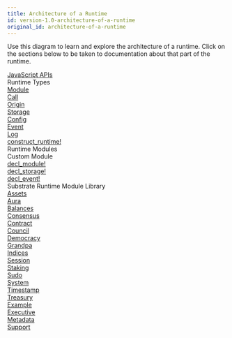 ```yaml
---
title: Architecture of a Runtime
id: version-1.0-architecture-of-a-runtime
original_id: architecture-of-a-runtime
---
```

Use this diagram to learn and explore the architecture of a runtime. Click on the sections below to be taken to
documentation about that part of the runtime.

<div style="display:none;">Hidden</div><a href="https://polkadot.js.org/api/">
    <div class="substrate-layer substrate-javascript-apis">JavaScript APIs</div>
</a>
<div class="substrate-layer substrate-types">
    <div>Runtime Types</div><a href="#">
        <div class="substrate-type substrate-decl-module-color">Module</div>
    </a><a href="./types/call-enum/">
        <div class="substrate-type substrate-decl-module-color">Call</div>
    </a><a href="#">
        <div class="substrate-type substrate-decl-module-color">Origin</div>
    </a><a href="#">
        <div class="substrate-type substrate-decl-storage-color">Storage</div>
    </a><a href="./types/genesisconfig-struct/">
        <div class="substrate-type substrate-decl-storage-color">Config</div>
    </a><a href="./types/event-enum">
        <div class="substrate-type substrate-decl-event-color">Event</div>
    </a><a href="#">
        <div class="substrate-type substrate-custom-color">Log</div>
    </a>
</div><a href="/rustdocs/v1.0/srml_support/macro.construct_runtime.html">
    <div class="substrate-layer substrate-construct-runtime">construct_runtime!</div>
</a>
<div class="substrate-layer substrate-module">
    <div>Runtime Modules</div>
    <div class="substrate-module-section">
        <div>Custom Module</div><a href="/rustdocs/v1.0/srml_support/macro.decl_module.html">
            <div class="substrate-decl-module substrate-module-block substrate-decl-module-color">decl_module!</div>
        </a><a href="/rustdocs/v1.0/srml_support_procedural/macro.decl_storage.html">
            <div class="substrate-decl-storage substrate-module-block substrate-decl-storage-color">decl_storage!</div>
        </a><a href="/rustdocs/v1.0/srml_support/macro.decl_event.html">
            <div class="substrate-decl-event substrate-module-block substrate-decl-event-color">decl_event!</div>
        </a>
    </div>
    <div class="substrate-module-section">
        <div>Substrate Runtime Module Library</div><a href="/rustdocs/v1.0/srml_assets/index.html">
            <div class="substrate-srml-row">Assets</div>
        </a><a href="/rustdocs/v1.0/srml_aura/index.html">
            <div class="substrate-srml-row">Aura</div>
        </a><a href="/rustdocs/v1.0/srml_balances/index.html">
            <div class="substrate-srml-row">Balances</div>
        </a><a href="/rustdocs/v1.0/srml_consensus/index.html">
            <div class="substrate-srml-row">Consensus</div>
        </a><a href="/rustdocs/v1.0/srml_contract/index.html">
            <div class="substrate-srml-row">Contract</div>
        </a><a href="/rustdocs/v1.0/srml_council/index.html">
            <div class="substrate-srml-row">Council</div>
        </a><a href="/rustdocs/v1.0/srml_democracy/index.html">
            <div class="substrate-srml-row">Democracy</div>
        </a><a href="/rustdocs/v1.0/srml_grandpa/index.html">
            <div class="substrate-srml-row">Grandpa</div>
        </a><a href="/rustdocs/v1.0/srml_indices/index.html">
            <div class="substrate-srml-row">Indices</div>
        </a><a href="/rustdocs/v1.0/srml_session/index.html">
            <div class="substrate-srml-row">Session</div>
        </a><a href="/rustdocs/v1.0/srml_staking/index.html">
            <div class="substrate-srml-row">Staking</div>
        </a><a href="/rustdocs/v1.0/srml_sudo/index.html">
            <div class="substrate-srml-row">Sudo</div>
        </a><a href="/rustdocs/v1.0/srml_system/index.html">
            <div class="substrate-srml-row">System</div>
        </a><a href="/rustdocs/v1.0/srml_timestamp/index.html">
            <div class="substrate-srml-row">Timestamp</div>
        </a><a href="/rustdocs/v1.0/srml_treasury/index.html">
            <div class="substrate-srml-row">Treasury</div>
        </a><a href="#">
            <div class="substrate-srml-row substrate-srml-meta">Example</div>
        </a><a href="/rustdocs/v1.0/srml_executive/index.html">
            <div class="substrate-srml-row substrate-srml-meta">Executive</div>
        </a><a href="/rustdocs/v1.0/srml_metadata/index.html">
            <div class="substrate-srml-row substrate-srml-meta">Metadata</div>
        </a><a href="/rustdocs/v1.0/srml_support/index.html">
            <div class="substrate-srml-row substrate-srml-meta">Support</div>
        </a>
    </div>
</div>